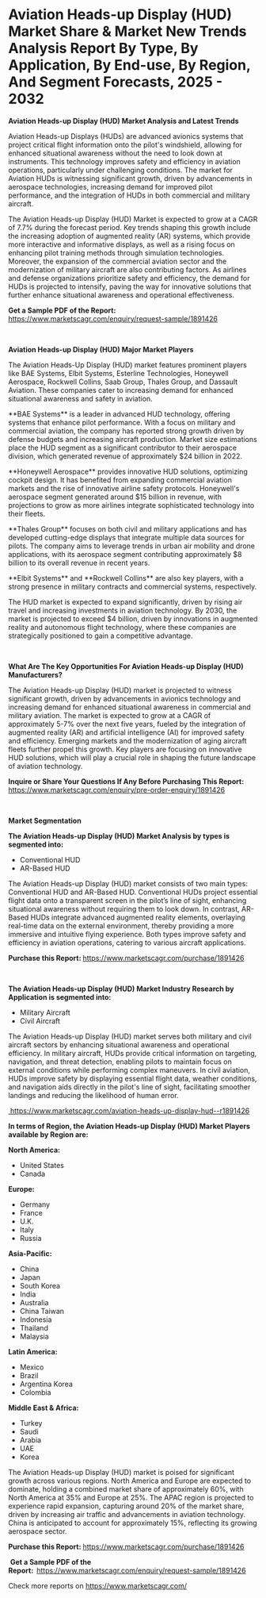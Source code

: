 <p><h1>Aviation Heads-up Display (HUD) Market Share & Market New Trends Analysis Report By Type, By Application, By End-use, By Region, And Segment Forecasts, 2025 - 2032</h1></p><p><strong>Aviation Heads-up Display (HUD) Market Analysis and Latest Trends</strong></p>
<p><p>Aviation Heads-up Displays (HUDs) are advanced avionics systems that project critical flight information onto the pilot's windshield, allowing for enhanced situational awareness without the need to look down at instruments. This technology improves safety and efficiency in aviation operations, particularly under challenging conditions. The market for Aviation HUDs is witnessing significant growth, driven by advancements in aerospace technologies, increasing demand for improved pilot performance, and the integration of HUDs in both commercial and military aircraft.</p><p>The Aviation Heads-up Display (HUD) Market is expected to grow at a CAGR of 7.7% during the forecast period. Key trends shaping this growth include the increasing adoption of augmented reality (AR) systems, which provide more interactive and informative displays, as well as a rising focus on enhancing pilot training methods through simulation technologies. Moreover, the expansion of the commercial aviation sector and the modernization of military aircraft are also contributing factors. As airlines and defense organizations prioritize safety and efficiency, the demand for HUDs is projected to intensify, paving the way for innovative solutions that further enhance situational awareness and operational effectiveness.</p></p>
<p><strong>Get a Sample PDF of the Report:&nbsp;</strong> <a href="https://www.marketscagr.com/enquiry/request-sample/1891426?utm_campaign=2008&utm_medium=2&utm_source=Github&utm_content=ia&utm_term=14012025&utm_id=aviation-heads-up-display-hud">https://www.marketscagr.com/enquiry/request-sample/1891426</a></p>
<p>&nbsp;</p>
<p><strong>Aviation Heads-up Display (HUD) Major Market Players</strong></p>
<p><p>The Aviation Heads-Up Display (HUD) market features prominent players like BAE Systems, Elbit Systems, Esterline Technologies, Honeywell Aerospace, Rockwell Collins, Saab Group, Thales Group, and Dassault Aviation. These companies cater to increasing demand for enhanced situational awareness and safety in aviation.</p><p>**BAE Systems** is a leader in advanced HUD technology, offering systems that enhance pilot performance. With a focus on military and commercial aviation, the company has reported strong growth driven by defense budgets and increasing aircraft production. Market size estimations place the HUD segment as a significant contributor to their aerospace division, which generated revenue of approximately $24 billion in 2022.</p><p>**Honeywell Aerospace** provides innovative HUD solutions, optimizing cockpit design. It has benefited from expanding commercial aviation markets and the rise of innovative airline safety protocols. Honeywell's aerospace segment generated around $15 billion in revenue, with projections to grow as more airlines integrate sophisticated technology into their fleets.</p><p>**Thales Group** focuses on both civil and military applications and has developed cutting-edge displays that integrate multiple data sources for pilots. The company aims to leverage trends in urban air mobility and drone applications, with its aerospace segment contributing approximately $8 billion to its overall revenue in recent years.</p><p>**Elbit Systems** and **Rockwell Collins** are also key players, with a strong presence in military contracts and commercial systems, respectively. </p><p>The HUD market is expected to expand significantly, driven by rising air travel and increasing investments in aviation technology. By 2030, the market is projected to exceed $4 billion, driven by innovations in augmented reality and autonomous flight technology, where these companies are strategically positioned to gain a competitive advantage.</p></p>
<p>&nbsp;</p>
<p><strong>What Are The Key Opportunities For Aviation Heads-up Display (HUD) Manufacturers?</strong></p>
<p><p>The Aviation Heads-up Display (HUD) market is projected to witness significant growth, driven by advancements in avionics technology and increasing demand for enhanced situational awareness in commercial and military aviation. The market is expected to grow at a CAGR of approximately 5-7% over the next five years, fueled by the integration of augmented reality (AR) and artificial intelligence (AI) for improved safety and efficiency. Emerging markets and the modernization of aging aircraft fleets further propel this growth. Key players are focusing on innovative HUD solutions, which will play a crucial role in shaping the future landscape of aviation technology.</p></p>
<p><strong>Inquire or Share Your Questions If Any Before Purchasing This Report:</strong> <a href="https://www.marketscagr.com/enquiry/pre-order-enquiry/1891426?utm_campaign=2008&utm_medium=2&utm_source=Github&utm_content=ia&utm_term=14012025&utm_id=aviation-heads-up-display-hud">https://www.marketscagr.com/enquiry/pre-order-enquiry/1891426</a></p>
<p>&nbsp;</p>
<p><strong>Market Segmentation</strong></p>
<p><strong>The Aviation Heads-up Display (HUD) Market Analysis by types is segmented into:</strong></p>
<p><ul><li>Conventional HUD</li><li>AR-Based HUD</li></ul></p>
<p><p>The Aviation Heads-up Display (HUD) market consists of two main types: Conventional HUD and AR-Based HUD. Conventional HUDs project essential flight data onto a transparent screen in the pilot’s line of sight, enhancing situational awareness without requiring them to look down. In contrast, AR-Based HUDs integrate advanced augmented reality elements, overlaying real-time data on the external environment, thereby providing a more immersive and intuitive flying experience. Both types improve safety and efficiency in aviation operations, catering to various aircraft applications.</p></p>
<p><strong>Purchase this Report:&nbsp;</strong><a href="https://www.marketscagr.com/purchase/1891426?utm_campaign=2008&utm_medium=2&utm_source=Github&utm_content=ia&utm_term=14012025&utm_id=aviation-heads-up-display-hud">https://www.marketscagr.com/purchase/1891426</a></p>
<p>&nbsp;</p>
<p><strong>The Aviation Heads-up Display (HUD) Market Industry Research by Application is segmented into:</strong></p>
<p><ul><li>Military Aircraft</li><li>Civil Aircraft</li></ul></p>
<p><p>The Aviation Heads-up Display (HUD) market serves both military and civil aircraft sectors by enhancing situational awareness and operational efficiency. In military aircraft, HUDs provide critical information on targeting, navigation, and threat detection, enabling pilots to maintain focus on external conditions while performing complex maneuvers. In civil aviation, HUDs improve safety by displaying essential flight data, weather conditions, and navigation aids directly in the pilot's line of sight, facilitating smoother landings and reducing the likelihood of human error.</p></p>
<p><a href="https://www.marketscagr.com/aviation-heads-up-display-hud--r1891426?utm_campaign=2008&utm_medium=2&utm_source=Github&utm_content=ia&utm_term=14012025&utm_id=aviation-heads-up-display-hud">&nbsp;https://www.marketscagr.com/aviation-heads-up-display-hud--r1891426</a></p>
<p><strong>In terms of Region, the Aviation Heads-up Display (HUD) Market Players available by Region are:</strong></p>
<p>
    <p> <strong> North America: </strong>
        <ul>
            <li>United States</li>
            <li>Canada</li>
        </ul>
        </p> 
    <p> <strong> Europe: </strong>
        <ul>
            <li>Germany</li>
            <li>France</li>
            <li>U.K.</li>
            <li>Italy</li>
            <li>Russia</li>
        </ul>
        </p> 
    <p> <strong> Asia-Pacific: </strong>
        <ul>
            <li>China</li>
            <li>Japan</li>
            <li>South Korea</li>
            <li>India</li>
            <li>Australia</li>
            <li>China Taiwan</li>
            <li>Indonesia</li>
            <li>Thailand</li>
            <li>Malaysia</li>
        </ul>
        </p> 
    <p> <strong> Latin America: </strong>
        <ul>
            <li>Mexico</li>
            <li>Brazil</li>
            <li>Argentina Korea</li>
            <li>Colombia</li>
        </ul>
        </p> 
    <p> <strong> Middle East & Africa: </strong>
        <ul>
            <li>Turkey</li>
            <li>Saudi</li>
            <li>Arabia</li>
            <li>UAE</li>
            <li>Korea</li>
        </ul>
    </p>
    </p>
<p><p>The Aviation Heads-up Display (HUD) market is poised for significant growth across various regions. North America and Europe are expected to dominate, holding a combined market share of approximately 60%, with North America at 35% and Europe at 25%. The APAC region is projected to experience rapid expansion, capturing around 20% of the market share, driven by increasing air traffic and advancements in aviation technology. China is anticipated to account for approximately 15%, reflecting its growing aerospace sector.</p></p>
<p><strong>Purchase this Report: </strong><a href="https://www.marketscagr.com/purchase/1891426?utm_campaign=2008&utm_medium=2&utm_source=Github&utm_content=ia&utm_term=14012025&utm_id=aviation-heads-up-display-hud">https://www.marketscagr.com/purchase/1891426</a></p>
<p>&nbsp;<strong>Get a Sample PDF of the Report:&nbsp;&nbsp;</strong><a href="https://www.marketscagr.com/enquiry/request-sample/1891426?utm_campaign=2008&utm_medium=2&utm_source=Github&utm_content=ia&utm_term=14012025&utm_id=aviation-heads-up-display-hud">https://www.marketscagr.com/enquiry/request-sample/1891426</a></p>
<p><strong></strong></p>
<p>Check more reports on <a href="https://www.marketscagr.com/?utm_campaign=2008&utm_medium=2&utm_source=Github&utm_content=ia&utm_term=14012025&utm_id=aviation-heads-up-display-hud">https://www.marketscagr.com/</a></p>